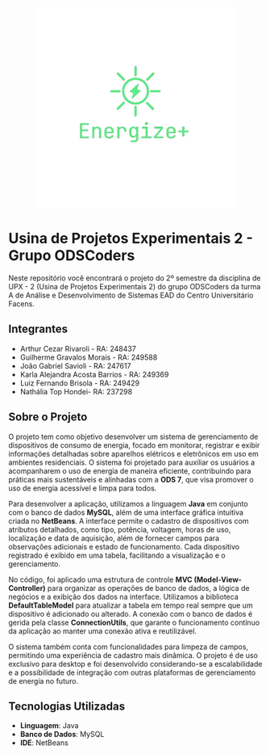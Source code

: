 <p align="center">
  <img src="/img/gmail_profile_400x400-removebg-preview.png" alt="">
</p> 

# Usina de Projetos Experimentais 2 - Grupo ODSCoders
Neste repositório você encontrará o projeto do 2º semestre da disciplina de UPX - 2 (Usina de Projetos Experimentais 2) do grupo ODSCoders da turma A de Análise e Desenvolvimento de Sistemas EAD do Centro Universitário Facens.

## Integrantes
* Arthur Cezar Rivaroli - RA: 248437<br>
* Guilherme Gravalos Morais - RA: 249588<br>
* João Gabriel Savioli - RA: 247617 <br>
* Karla Alejandra Acosta Barrios - RA: 249369 <br>
* Luiz Fernando Brisola - RA: 249429 <br>
* Nathália Top Hondei- RA: 237298 <br>

## Sobre o Projeto

O projeto tem como objetivo desenvolver um sistema de gerenciamento de dispositivos de consumo de energia, focado em monitorar, registrar e exibir informações detalhadas sobre aparelhos elétricos e eletrônicos em uso em ambientes residenciais. O sistema foi projetado para auxiliar os usuários a acompanharem o uso de energia de maneira eficiente, contribuindo para práticas mais sustentáveis e alinhadas com a **ODS 7**, que visa promover o uso de energia acessível e limpa para todos.

Para desenvolver a aplicação, utilizamos a linguagem **Java** em conjunto com o banco de dados **MySQL**, além de uma interface gráfica intuitiva criada no **NetBeans**. A interface permite o cadastro de dispositivos com atributos detalhados, como tipo, potência, voltagem, horas de uso, localização e data de aquisição, além de fornecer campos para observações adicionais e estado de funcionamento. Cada dispositivo registrado é exibido em uma tabela, facilitando a visualização e o gerenciamento.

No código, foi aplicado uma estrutura de controle **MVC (Model-View-Controller)** para organizar as operações de banco de dados, a lógica de negócios e a exibição dos dados na interface. Utilizamos a biblioteca **DefaultTableModel** para atualizar a tabela em tempo real sempre que um dispositivo é adicionado ou alterado. A conexão com o banco de dados é gerida pela classe **ConnectionUtils**, que garante o funcionamento contínuo da aplicação ao manter uma conexão ativa e reutilizável.

O sistema também conta com funcionalidades para limpeza de campos, permitindo uma experiência de cadastro mais dinâmica. O projeto é de uso exclusivo para desktop e foi desenvolvido considerando-se a escalabilidade e a possibilidade de integração com outras plataformas de gerenciamento de energia no futuro.

## Tecnologias Utilizadas

* **Linguagem**: Java
* **Banco de Dados**: MySQL
* **IDE**: NetBeans
